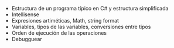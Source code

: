 - Estructura de un programa típico en C# y estructura simplificada
- Intellisense
- Expresiones artiméticas, Math, string format
- Variables, tipos de las variables, conversiones entre tipos
- Orden de ejecución de las operaciones
- Debugguear